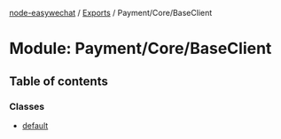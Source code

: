 [node-easywechat](../README.md) / [Exports](../modules.md) / Payment/Core/BaseClient

# Module: Payment/Core/BaseClient

## Table of contents

### Classes

- [default](../classes/Payment_Core_BaseClient.default.md)
